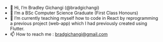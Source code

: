 - 👋 Hi, I’m Bradley Gichangi (@bradgichangi)
- 👀 I’m a BSc Computer Science Graduate (First Class Honours)
- 🌱 I’m currently teaching myself how to code in React by reprogramming a previous project (web-app) which I had previously created using Flutter.
- 📫 How to reach me : bradgichangi@gmail.com

<!---
bradgichangi/bradgichangi is a ✨ special ✨ repository because its `README.md` (this file) appears on your GitHub profile.
You can click the Preview link to take a look at your changes.
--->
